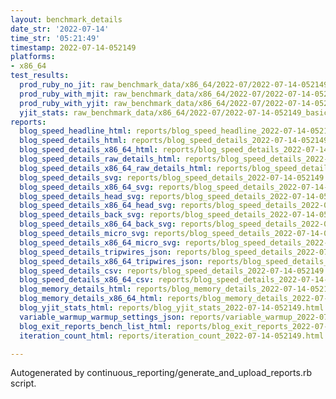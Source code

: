 ```yaml
---
layout: benchmark_details
date_str: '2022-07-14'
time_str: '05:21:49'
timestamp: 2022-07-14-052149
platforms:
- x86_64
test_results:
  prod_ruby_no_jit: raw_benchmark_data/x86_64/2022-07/2022-07-14-052149_basic_benchmark_prod_ruby_no_jit.json
  prod_ruby_with_mjit: raw_benchmark_data/x86_64/2022-07/2022-07-14-052149_basic_benchmark_prod_ruby_with_mjit.json
  prod_ruby_with_yjit: raw_benchmark_data/x86_64/2022-07/2022-07-14-052149_basic_benchmark_prod_ruby_with_yjit.json
  yjit_stats: raw_benchmark_data/x86_64/2022-07/2022-07-14-052149_basic_benchmark_yjit_stats.json
reports:
  blog_speed_headline_html: reports/blog_speed_headline_2022-07-14-052149.html
  blog_speed_details_html: reports/blog_speed_details_2022-07-14-052149.html
  blog_speed_details_x86_64_html: reports/blog_speed_details_2022-07-14-052149.x86_64.html
  blog_speed_details_raw_details_html: reports/blog_speed_details_2022-07-14-052149.raw_details.html
  blog_speed_details_x86_64_raw_details_html: reports/blog_speed_details_2022-07-14-052149.x86_64.raw_details.html
  blog_speed_details_svg: reports/blog_speed_details_2022-07-14-052149.svg
  blog_speed_details_x86_64_svg: reports/blog_speed_details_2022-07-14-052149.x86_64.svg
  blog_speed_details_head_svg: reports/blog_speed_details_2022-07-14-052149.head.svg
  blog_speed_details_x86_64_head_svg: reports/blog_speed_details_2022-07-14-052149.x86_64.head.svg
  blog_speed_details_back_svg: reports/blog_speed_details_2022-07-14-052149.back.svg
  blog_speed_details_x86_64_back_svg: reports/blog_speed_details_2022-07-14-052149.x86_64.back.svg
  blog_speed_details_micro_svg: reports/blog_speed_details_2022-07-14-052149.micro.svg
  blog_speed_details_x86_64_micro_svg: reports/blog_speed_details_2022-07-14-052149.x86_64.micro.svg
  blog_speed_details_tripwires_json: reports/blog_speed_details_2022-07-14-052149.tripwires.json
  blog_speed_details_x86_64_tripwires_json: reports/blog_speed_details_2022-07-14-052149.x86_64.tripwires.json
  blog_speed_details_csv: reports/blog_speed_details_2022-07-14-052149.csv
  blog_speed_details_x86_64_csv: reports/blog_speed_details_2022-07-14-052149.x86_64.csv
  blog_memory_details_html: reports/blog_memory_details_2022-07-14-052149.html
  blog_memory_details_x86_64_html: reports/blog_memory_details_2022-07-14-052149.x86_64.html
  blog_yjit_stats_html: reports/blog_yjit_stats_2022-07-14-052149.html
  variable_warmup_warmup_settings_json: reports/variable_warmup_2022-07-14-052149.warmup_settings.json
  blog_exit_reports_bench_list_html: reports/blog_exit_reports_2022-07-14-052149.bench_list.html
  iteration_count_html: reports/iteration_count_2022-07-14-052149.html

---
```

Autogenerated by continuous_reporting/generate_and_upload_reports.rb script.
